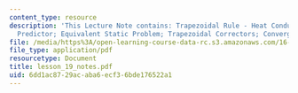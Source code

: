 ```yaml
---
content_type: resource
description: 'This Lecture Note contains: Trapezoidal Rule - Heat Conduction; Trapezoidal
  Predictor; Equivalent Static Problem; Trapezoidal Correctors; Convergence Check.'
file: /media/https%3A/open-learning-course-data-rc.s3.amazonaws.com/16-225-computational-mechanics-of-materials-fall-2003/6dd1ac8729acaba6ecf36bde176522a1_lesson_19_notes.pdf
file_type: application/pdf
resourcetype: Document
title: lesson_19_notes.pdf
uid: 6dd1ac87-29ac-aba6-ecf3-6bde176522a1
---
```

